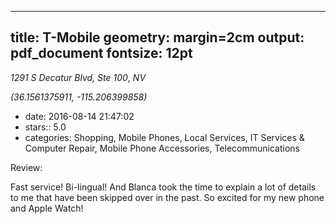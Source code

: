 
---
title: T-Mobile
geometry: margin=2cm
output: pdf_document
fontsize: 12pt
---

_1291 S Decatur Blvd, Ste 100_, _NV_

*(36.1561375911, -115.206399858)*

- date: 2016-08-14 21:47:02
- stars:: 5.0
-  categories: Shopping, Mobile Phones, Local Services, IT Services & Computer Repair, Mobile Phone Accessories, Telecommunications

Review:

Fast service! Bi-lingual! And Blanca took the time to explain a lot of details to me that have been skipped over in the past. So excited for my new phone and Apple Watch!

